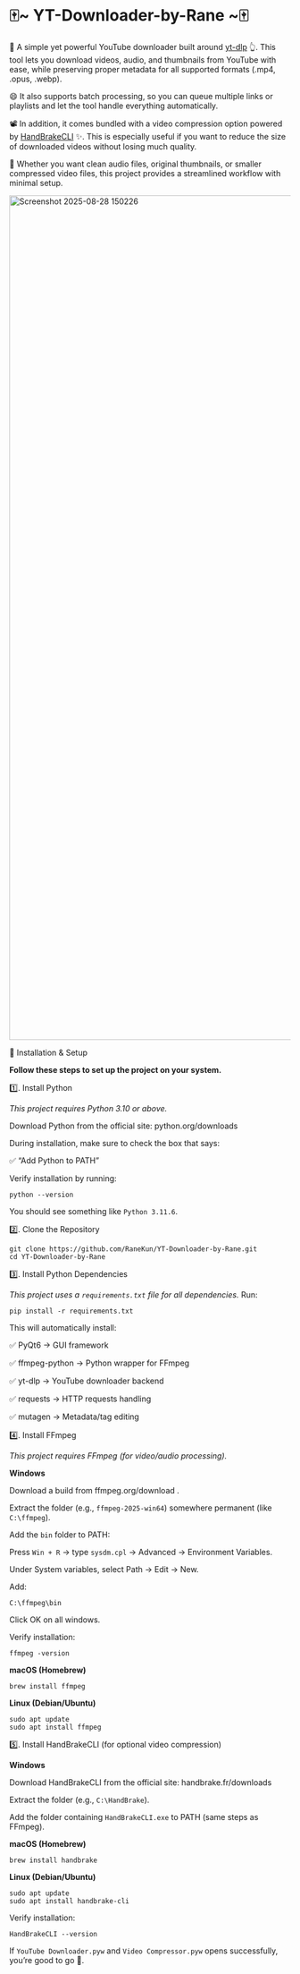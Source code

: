# 🀄~ YT-Downloader-by-Rane ~🀄
💪 A simple yet powerful YouTube downloader built around [yt-dlp](https://github.com/yt-dlp/yt-dlp)
 👆. This tool lets you download videos, audio, and thumbnails from YouTube with ease, while preserving proper metadata for all supported formats (.mp4, .opus, .webp).

😄 It also supports batch processing, so you can queue multiple links or playlists and let the tool handle everything automatically.

📽️ In addition, it comes bundled with a video compression option powered by [HandBrakeCLI](https://handbrake.fr/)
 ✨. This is especially useful if you want to reduce the size of downloaded videos without losing much quality.

🦾 Whether you want clean audio files, original thumbnails, or smaller compressed video files, this project provides a streamlined workflow with minimal setup.

<img width="1454" height="1510" alt="Screenshot 2025-08-28 150226" src="https://github.com/user-attachments/assets/193165d9-ab96-4fce-ac02-69a205871b79" />

🔧 Installation & Setup

**Follow these steps to set up the project on your system.**

1️⃣. Install Python

_This project requires Python 3.10 or above._

Download Python from the official site: python.org/downloads

During installation, make sure to check the box that says:

✅ “Add Python to PATH”

Verify installation by running:

```
python --version
```

You should see something like `Python 3.11.6`.


2️⃣. Clone the Repository
~~~
git clone https://github.com/RaneKun/YT-Downloader-by-Rane.git
cd YT-Downloader-by-Rane
~~~


3️⃣. Install Python Dependencies

_This project uses a `requirements.txt` file for all dependencies._ Run:
~~~
pip install -r requirements.txt
~~~

This will automatically install:

✅ PyQt6 → GUI framework

✅ ffmpeg-python → Python wrapper for FFmpeg

✅ yt-dlp → YouTube downloader backend

✅ requests → HTTP requests handling

✅ mutagen → Metadata/tag editing


4️⃣. Install FFmpeg

_This project requires FFmpeg (for video/audio processing)._

**Windows**

Download a build from ffmpeg.org/download
.

Extract the folder (e.g., `ffmpeg-2025-win64`) somewhere permanent (like `C:\ffmpeg`).

Add the `bin` folder to PATH:

Press `Win + R` → type `sysdm.cpl` → Advanced → Environment Variables.

Under System variables, select Path → Edit → New.

Add:
~~~
C:\ffmpeg\bin
~~~

Click OK on all windows.

Verify installation:
~~~
ffmpeg -version
~~~

**macOS (Homebrew)**
~~~
brew install ffmpeg
~~~

**Linux (Debian/Ubuntu)**
~~~
sudo apt update
sudo apt install ffmpeg
~~~

5️⃣. Install HandBrakeCLI (for optional video compression)

**Windows**

Download HandBrakeCLI from the official site: handbrake.fr/downloads

Extract the folder (e.g., `C:\HandBrake`).

Add the folder containing `HandBrakeCLI.exe` to PATH (same steps as FFmpeg).

**macOS (Homebrew)**
~~~
brew install handbrake
~~~

**Linux (Debian/Ubuntu)**
~~~
sudo apt update
sudo apt install handbrake-cli
~~~

Verify installation:
~~~
HandBrakeCLI --version
~~~

If `YouTube Downloader.pyw` and `Video Compressor.pyw` opens successfully, you’re good to go 🎉.
